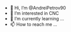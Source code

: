 - 👋 Hi, I’m @AndreiPetrov90
- 👀 I’m interested in CNC
- 🌱 I’m currently learning ...
- 📫 How to reach me ...

<!---
AndreiPetrov90/AndreiPetrov90 is a ✨ special ✨ repository because its `README.md` (this file) appears on your GitHub profile.
You can click the Preview link to take a look at your changes.
--->
